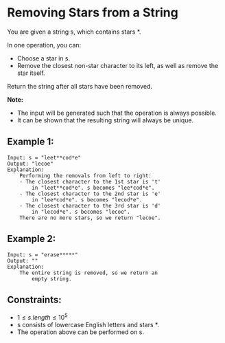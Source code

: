 # Removing Stars from a String

You are given a string s, which contains stars *.

In one operation, you can:

* Choose a star in s.
* Remove the closest non-star character to its left, as well as remove the  
    star itself.

Return the string after all stars have been removed.

**Note:**

* The input will be generated such that the operation is always possible.
* It can be shown that the resulting string will always be unique.

 

## Example 1:

    Input: s = "leet**cod*e"
    Output: "lecoe"
    Explanation: 
        Performing the removals from left to right:
        - The closest character to the 1st star is 't' 
            in "leet**cod*e". s becomes "lee*cod*e".
        - The closest character to the 2nd star is 'e' 
            in "lee*cod*e". s becomes "lecod*e".
        - The closest character to the 3rd star is 'd' 
            in "lecod*e". s becomes "lecoe".
        There are no more stars, so we return "lecoe".

## Example 2:

    Input: s = "erase*****"
    Output: ""
    Explanation: 
        The entire string is removed, so we return an 
            empty string.
        
        
        
## Constraints:

* $1 \le s.length \le 10^5$
* s consists of lowercase English letters and stars *.
* The operation above can be performed on s.

